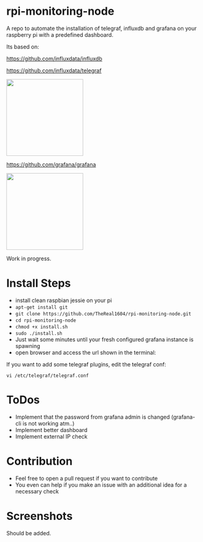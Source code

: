 # rpi-monitoring-node

A repo to automate the installation of telegraf, influxdb and grafana on your raspberry pi with a predefined dashboard.

Its based on:

https://github.com/influxdata/influxdb

https://github.com/influxdata/telegraf

<img src="https://upload.wikimedia.org/wikipedia/commons/c/c6/Influxdb_logo.svg" height="200">

https://github.com/grafana/grafana

<img src="https://camo.githubusercontent.com/7f7d8e67efe1cfb2a63b8024ed1e8fe66fa9b70b/68747470733a2f2f662e636c6f75642e6769746875622e636f6d2f6173736574732f31303939392f323531383832302f64626231313031612d623436382d313165332d393162662d3234326339633633326330372e504e47" height="200">


Work in progress.

# Install Steps

* install clean raspbian jessie on your pi
* `apt-get install git`
* `git clone https://github.com/TheReal1604/rpi-monitoring-node.git`
* `cd rpi-monitoring-node`
* `chmod +x install.sh`
* `sudo ./install.sh`
* Just wait some minutes until your fresh configured grafana instance is spawning
* open browser and access the url shown in the terminal:

If you want to add some telegraf plugins, edit the telegraf conf:

`vi /etc/telegraf/telegraf.conf`

# ToDos
* Implement that the password from grafana admin is changed (grafana-cli is not working atm..)
* Implement better dashboard
* Implement external IP check

# Contribution
* Feel free to open a pull request if you want to contribute
* You even can help if you make an issue with an additional idea for a necessary check

# Screenshots
Should be added.
